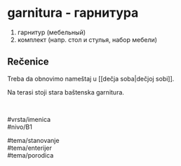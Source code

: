 # garnitura - гарнитура

1. гарнитур (мебельный)
2. комплект (напр. стол и стулья, набор мебели)

## Rečenice

Treba da obnovimo nameštaj u [[dečja soba|dečjoj sobi]].

Na terasi stoji stara baštenska garnitura.

<br>

#vrsta/imenica  
#nivo/B1  

#tema/stanovanje  
#tema/enterijer  
#tema/porodica  
